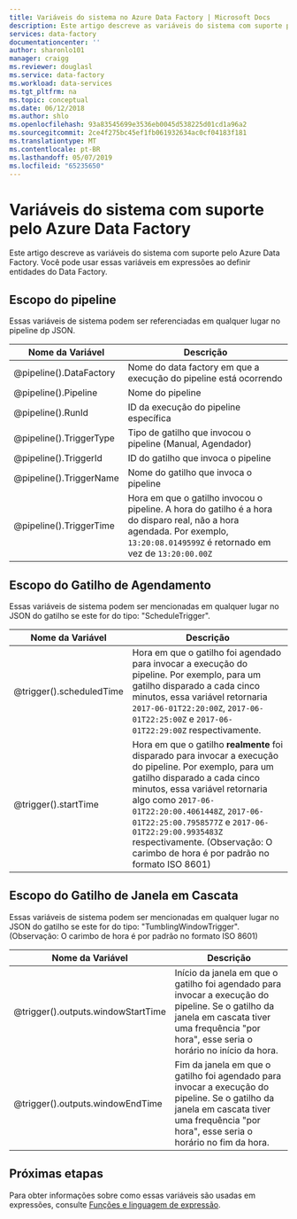 ```yaml
---
title: Variáveis do sistema no Azure Data Factory | Microsoft Docs
description: Este artigo descreve as variáveis do sistema com suporte pelo Azure Data Factory. Você pode usar essas variáveis em expressões ao definir entidades do Data Factory.
services: data-factory
documentationcenter: ''
author: sharonlo101
manager: craigg
ms.reviewer: douglasl
ms.service: data-factory
ms.workload: data-services
ms.tgt_pltfrm: na
ms.topic: conceptual
ms.date: 06/12/2018
ms.author: shlo
ms.openlocfilehash: 93a83545699e3536eb0045d538225d01cd1a96a2
ms.sourcegitcommit: 2ce4f275bc45ef1fb061932634ac0cf04183f181
ms.translationtype: MT
ms.contentlocale: pt-BR
ms.lasthandoff: 05/07/2019
ms.locfileid: "65235650"
---
```

# <a name="system-variables-supported-by-azure-data-factory"></a>Variáveis do sistema com suporte pelo Azure Data Factory
Este artigo descreve as variáveis do sistema com suporte pelo Azure Data Factory. Você pode usar essas variáveis em expressões ao definir entidades do Data Factory.

## <a name="pipeline-scope"></a>Escopo do pipeline
Essas variáveis de sistema podem ser referenciadas em qualquer lugar no pipeline dp JSON.

| Nome da Variável | Descrição |
| --- | --- |
| @pipeline().DataFactory |Nome do data factory em que a execução do pipeline está ocorrendo |
| @pipeline().Pipeline |Nome do pipeline |
| @pipeline().RunId | ID da execução do pipeline específica |
| @pipeline().TriggerType | Tipo de gatilho que invocou o pipeline (Manual, Agendador) |
| @pipeline().TriggerId| ID do gatilho que invoca o pipeline |
| @pipeline().TriggerName| Nome do gatilho que invoca o pipeline |
| @pipeline().TriggerTime| Hora em que o gatilho invocou o pipeline. A hora do gatilho é a hora do disparo real, não a hora agendada. Por exemplo, `13:20:08.0149599Z` é retornado em vez de `13:20:00.00Z` |

## <a name="schedule-trigger-scope"></a>Escopo do Gatilho de Agendamento
Essas variáveis de sistema podem ser mencionadas em qualquer lugar no JSON do gatilho se este for do tipo: "ScheduleTrigger".

| Nome da Variável | Descrição |
| --- | --- |
| @trigger().scheduledTime |Hora em que o gatilho foi agendado para invocar a execução do pipeline. Por exemplo, para um gatilho disparado a cada cinco minutos, essa variável retornaria `2017-06-01T22:20:00Z`, `2017-06-01T22:25:00Z` e `2017-06-01T22:29:00Z` respectivamente.|
| @trigger().startTime |Hora em que o gatilho **realmente** foi disparado para invocar a execução do pipeline. Por exemplo, para um gatilho disparado a cada cinco minutos, essa variável retornaria algo como `2017-06-01T22:20:00.4061448Z`, `2017-06-01T22:25:00.7958577Z` e `2017-06-01T22:29:00.9935483Z` respectivamente. (Observação: O carimbo de hora é por padrão no formato ISO 8601)|

## <a name="tumbling-window-trigger-scope"></a>Escopo do Gatilho de Janela em Cascata
Essas variáveis de sistema podem ser mencionadas em qualquer lugar no JSON do gatilho se este for do tipo: "TumblingWindowTrigger".
(Observação: O carimbo de hora é por padrão no formato ISO 8601)

| Nome da Variável | Descrição |
| --- | --- |
| @trigger().outputs.windowStartTime |Início da janela em que o gatilho foi agendado para invocar a execução do pipeline. Se o gatilho da janela em cascata tiver uma frequência "por hora", esse seria o horário no início da hora.|
| @trigger().outputs.windowEndTime |Fim da janela em que o gatilho foi agendado para invocar a execução do pipeline. Se o gatilho da janela em cascata tiver uma frequência "por hora", esse seria o horário no fim da hora.|
## <a name="next-steps"></a>Próximas etapas
Para obter informações sobre como essas variáveis são usadas em expressões, consulte [Funções e linguagem de expressão](control-flow-expression-language-functions.md).
